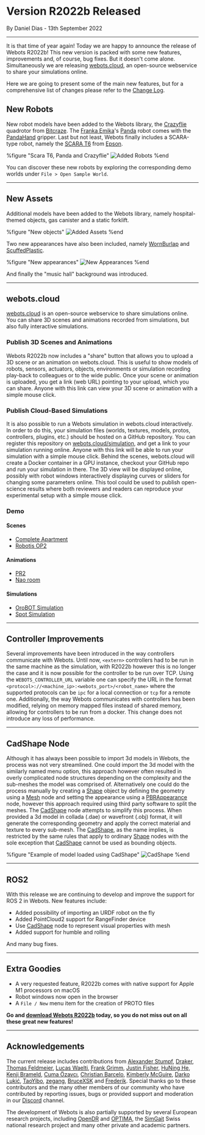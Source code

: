 # Version R2022b Released

<p id="publish-data">By Daniel Dias - 13th September 2022</p>

---

It is that time of year again!
Today we are happy to announce the release of Webots R2022b!
This new version is packed with some new features, improvements and, of course, bug fixes.
But it doesn't come alone.
Simultaneously we are releasing [webots.cloud](https://webots.cloud), an open-source webservice to share your simulations online.

Here we are going to present some of the main new features, but for a comprehensive list of changes please refer to the [Change Log](../reference/changelog-r2022.md).

## New Robots

New robot models have been added to the Webots library, the [Crazyflie](../guide/crazyflie.md) quadrotor from [Bitcraze](https://www.bitcraze.io/).
The [Franka Emika](https://www.franka.de/)'s [Panda](../guide/panda.md) robot comes with the [PandaHand](../guide/panda.md#panda-hand) gripper.
Last but not least, Webots finally includes a SCARA-type robot, namely the [SCARA T6](../guide/scara-epson-t6.md) from [Epson](https://epson.com/For-Work/Robots/SCARA/Synthis-T6-All-in-One-SCARA-Robots/p/RT6-602SS).

%figure "Scara T6, Panda and Crazyflie"
![Added Robots](images/robots_r2022b.thumbnail.jpg)
%end

You can discover these new robots by exploring the corresponding demo worlds under `File > Open Sample World`.

---

## New Assets

Additional models have been added to the Webots library, namely hospital-themed objects, gas canister and a static forklift.

%figure "New objects"
![Added Assets](images/assets_r2022b.thumbnail.jpg)
%end

Two new appearances have also been included, namely [WornBurlap](../guide/appearances.md#wornburlap) and [ScuffedPlastic](../guide/appearances.md#scuffedplastic).

%figure "New appearances"
![New Appearances](images/appearances_r2022b.thumbnail.jpg)
%end

And finally the "music hall" background was introduced.

---

## webots.cloud

[webots.cloud](https://webots.cloud) is an open-source webservice to share simulations online.
You can share 3D scenes and animations recorded from simulations, but also fully interactive simulations.

### Publish 3D Scenes and Animations

Webots R2022b now includes a "share" button that allows you to upload a 3D scene or an animation on webots.cloud.
This is useful to show models of robots, sensors, actuators, objects, environments or simulation recording play-back to colleagues or to the wide public.
Once your scene or animation is uploaded, you get a link (web URL) pointing to your upload, which you can share.
Anyone with this link can view your 3D scene or animation with a simple mouse click.

### Publish Cloud-Based Simulations

It is also possible to run a Webots simulation in webots.cloud interactively.
In order to do this, your simulation files (worlds, textures, models, protos, controllers, plugins, etc.) should be hosted on a GitHub repository.
You can register this repository on [webots.cloud/simulation](https://webots.cloud/simulation), and get a link to your simulation running online.
Anyone with this link will be able to run your simulation with a simple mouse click.
Behind the scenes, webots.cloud will create a Docker container in a GPU instance, checkout your GitHub repo and run your simulation in there.
The 3D view will be displayed online, possibly with robot windows interactively displaying curves or sliders for changing some parameters online.
This tool could be used to publish open-science results where both reviewers and readers can reproduce your experimental setup with a simple mouse click.

### Demo

#### Scenes

- [Complete Apartment](https://webots.cloud/ScBs2O7)
- [Robotis OP2](https://webots.cloud/ScdAPg1)

#### Animations

- [PR2](https://webots.cloud/AcpeTj6)
- [Nao room](https://webots.cloud/AcTNYs0)

#### Simulations

- [OroBOT Simulation](https://webots.cloud/run?version=R2022b&url=https://github.com/cyberbotics/orobot/blob/main/worlds/OroBOT_uneven.wbt)
- [Spot Simulation](https://webots.cloud/run?version=R2022b&url=https://github.com/cyberbotics/webots-cloud-simulation-examples/blob/main/2_compile_controller/worlds/spot.wbt)

---

## Controller Improvements

Several improvements have been introduced in the way controllers communicate with Webots.
Until now, `<extern>` controllers had to be run in the same machine as the simulation, with R2022b however this is no longer the case and it is now possible for the controller to be run over TCP.
Using the `WEBOTS_CONTROLLER_URL` variable one can specify the URL in the format `<protocol>://<machine_ip>:<webots_port>/<robot_name>` where the supported protocols can be `ipc` for a local connection or `tcp` for a remote one.
Additionally, the way Webots communicates with controllers has been modified, relying on memory mapped files instead of shared memory, allowing for controllers to be run from a docker.
This change does not introduce any loss of performance.

---

## CadShape Node

Although it has always been possible to import 3d models in Webots, the process was not very streamlined.
One could import the 3d model with the similarly named menu option, this approach however often resulted in overly complicated node structures depending on the complexity and the sub-meshes the model was comprised of.
Alternatively one could do the process manually by creating a [Shape](../reference/shape.md) object by defining the geometry using a [Mesh](../reference/mesh.md) node and setting the appearance using a [PBRAppearance](../reference/pbrappearance.md) node, however this approach required using third party software to split the meshes.
The [CadShape](../reference/cadshape.md) node attempts to simplify this process.
When provided a 3d model in collada (.dae) or wavefront (.obj) format, it will generate the corresponding geometry and apply the correct material and texture to every sub-mesh.
The [CadShape](../reference/cadshape.md), as the name implies, is restricted by the same rules that apply to ordinary [Shape](../reference/shape.md) nodes with the sole exception that [CadShape](../reference/cadshape.md) cannot be used as bounding objects.

%figure "Example of model loaded using CadShape"
![CadShape](images/cadshape_r2022b.thumbnail.jpg)
%end

---

## ROS2

With this release we are continuing to develop and improve the support for ROS 2 in Webots.
New features include:

- Added possibility of importing an URDF robot on the fly
- Added PointCloud2 support for RangeFinder device
- Use [CadShape](../reference/cadshape.md) node to represent visual properties with mesh
- Added support for humble and rolling

And many bug fixes.

---

## Extra Goodies

- A very requested feature, R2022b comes with native support for Apple M1 processors on macOS
- Robot windows now open in the browser
- A `File / New` menu item for the creation of PROTO files

**Go and [download Webots R2022b](https://cyberbotics.com/#download) today, so you do not miss out on all these great new features!**

---

## Acknowledgements

The current release includes contributions from [Alexander Stumpf](https://github.com/astumpf), [Draker](https://github.com/DrakerDG), [Thomas Feldmeier](https://github.com/Thomas-Feldmeier), [Lucas Waelti](https://github.com/LucasWaelti), [Frank Grimm](https://github.com/fgr), [Justin Fisher](https://github.com/Justin-Fisher), [HuNing He](https://github.com/FreshNing), [Kenji Brameld](https://github.com/ijnek), [Cuma Özavcı](https://github.com/CumaOzavci), [Christian Barcelo](https://github.com/BarceloChristian), [Kimberly McGuire](https://github.com/knmcguire), [Darko Lukić](https://github.com/lukicdarkoo), [TaoYibo](https://github.com/TaoYibo1866), [zegang](https://github.com/zegangYang), [BruceXSK](https://github.com/BruceXSK) and [Frederik](https://github.com/TheMangalex).
Special thanks go to these contributors and the many other members of our community who have contributed by reporting issues, bugs or provided support and moderation in our [Discord](https://discord.com/invite/nTWbN9m) channel.

The development of Webots is also partially supported by several European research projects, including [OpenDR](https://opendr.eu) and [OPTIMA](https://optima-hpc.eu), the [SimGait](https://simgait.org) Swiss national research project and many other private and academic partners.
